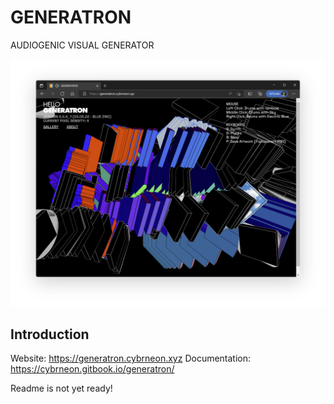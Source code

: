 # GENERATRON
AUDIOGENIC VISUAL GENERATOR

![alt text](/assets/img/screenshots/generatron_screenshot_01.png)

## Introduction
Website: https://generatron.cybrneon.xyz
Documentation: https://cybrneon.gitbook.io/generatron/


Readme is not yet ready!

